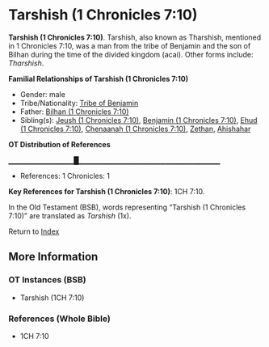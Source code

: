 # Tarshish (1 Chronicles 7:10)
**Tarshish (1 Chronicles 7:10)**. 
Tarshish, also known as Tharshish, mentioned in 1 Chronicles 7:10, was a man from the tribe of Benjamin and the son of Bilhan during the time of the divided kingdom (acai). 
Other forms include: 
*Tharshish*. 




**Familial Relationships of Tarshish (1 Chronicles 7:10)**


* Gender: male
* Tribe/Nationality: [Tribe of Benjamin](../../../groups/md/acai/Benjamin.md)
* Father: [Bilhan (1 Chronicles 7:10)](Bilhan.2.md)
* Sibling(s): [Jeush (1 Chronicles 7:10)](Jeush.2.md), [Benjamin (1 Chronicles 7:10)](Benjamin.2.md), [Ehud (1 Chronicles 7:10)](Ehud.2.md), [Chenaanah (1 Chronicles 7:10)](Chenaanah.2.md), [Zethan](Zethan.md), [Ahishahar](Ahishahar.md)


**OT Distribution of References**

▁▁▁▁▁▁▁▁▁▁▁▁█▁▁▁▁▁▁▁▁▁▁▁▁▁▁▁▁▁▁▁▁▁▁▁▁▁▁
* References: 1 Chronicles: 1



**Key References for Tarshish (1 Chronicles 7:10)**: 
1CH 7:10. 


In the Old Testament (BSB), words representing “Tarshish (1 Chronicles 7:10)” are translated as 
*Tarshish* (1x). 




Return to [Index](00-Index.md)

## More Information

### OT Instances (BSB)

* Tarshish (1CH 7:10)



### References (Whole Bible)

* 1CH 7:10



